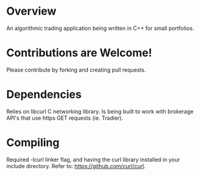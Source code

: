 # Overview
An algorithmic trading application being written in C++ for small portfolios.

# Contributions are Welcome!
Please contribute by forking and creating pull requests.

# Dependencies
Relies on libcurl C networking library.
Is being built to work with brokerage API's that use https GET requests (ie. Tradier).

# Compiling
Required -lcurl linker flag, and having the curl library installed in your include directory.
Refer to: https://github.com/curl/curl.
